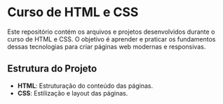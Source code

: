 # Curso de HTML e CSS

Este repositório contém os arquivos e projetos desenvolvidos durante o curso de HTML e CSS. O objetivo é aprender e praticar os fundamentos dessas tecnologias para criar páginas web modernas e responsivas.

## Estrutura do Projeto

- **HTML**: Estruturação do conteúdo das páginas.
- **CSS**: Estilização e layout das páginas.